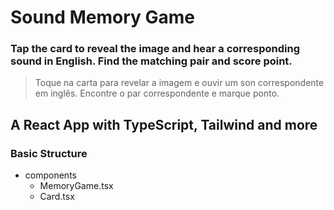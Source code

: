 # Sound Memory Game

### Tap the card to reveal the image and hear a corresponding sound in English. Find the matching pair and score point.
>Toque na carta para revelar a imagem e ouvir um son correspondente em inglês. 
>Encontre o par correspondente e marque ponto.

## A React App with TypeScript, Tailwind and more

### Basic Structure

* components
  * MemoryGame.tsx
  * Card.tsx